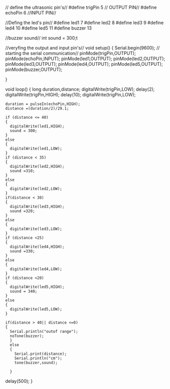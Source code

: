 // define the ultrasonic pin's//
#define trigPin  5 // OUTPUT PIN//
#define echoPin  6 //INPUT PIN//

//Defing the led's pin//
#define led1  7
#define led2  8
#define led3  9
#define led4  10
#define led5  11
#define buzzer  13

//buzzer sound//
 int sound = 300;t

//veryfing the output and input pin's//
 void setup()
 {
Serial.begin(9600); // starting the serial communication//
pinMode(trigPin,OUTPUT);
pinMode(echoPin,INPUT);
pinMode(led1,OUTPUT);
pinMode(led2,OUTPUT);
pinMode(led3,OUTPUT);
pinMode(led4,OUTPUT);
pinMode(led5,OUTPUT);
pinMode(buzzer,OUTPUT);


 }
 
void loop()
{
  long duration,distance;
  digitalWrite(trigPin,LOW);
  delay(2);
  digitalWrite(trigPin,HIGH);
  delay(10);
  digitalWrite(trigPin,LOW);

    duration = pulseIn(echoPin,HIGH);
    distance =(duration/2)/29.1;

    if (distance <= 40)
    {
      digitalWrite(led1,HIGH);
      sound = 300;
    }
    else
    {
      digitalWrite(led1,LOW);
    }
    if (distance < 35)
    {
      digitalWrite(led2,HIGH);
      sound =310;
    }
    else
    {
      digitalWrite(led2,LOW);
    }
    if(distance < 30)
    {
      digitalWrite(led3,HIGH);
      sound =320;
    }
    else
    {
      digitalWrite(led3,LOW);
    }
    if (distance <25)
    {
      digitalWrite(led4,HIGH);
      sound =330;
    }
    else
    {
      digitalWrite(led4,LOW);
    }
    if (distance <20)
    {
      digitalWrite(led5,HIGH);
      sound = 340;
    }
    else
    {
      digitalWrite(led5,LOW);
    }

    if(distance > 40|| distance <=0)
    {
      Serial.println("outof range");
      noTone(buzzer);
      }
      else
      {
        Serial.print(distance);
        Serial.println("cm");
        tone(buzzer,sound);
        
      }
delay(500);
}

  
    
    
    
    
  
    

